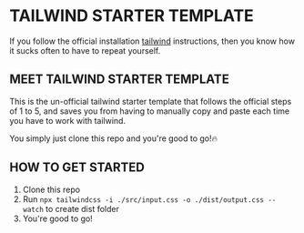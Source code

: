 # TAILWIND STARTER TEMPLATE
If you follow the official installation [tailwind](https://tailwindcss.com/docs/installation) instructions,
then you know how it sucks often to have to repeat yourself.

## MEET TAILWIND STARTER TEMPLATE
This is the un-official tailwind starter template that follows the official steps of 1 to 5,
and saves you from having to manually copy and paste each time you have to work with tailwind.

You simply just clone this repo and you're good to go!🔥

## HOW TO GET STARTED
1. Clone this repo
2. Run `npx tailwindcss -i ./src/input.css -o ./dist/output.css --watch` to create dist folder
3. You're good to go!